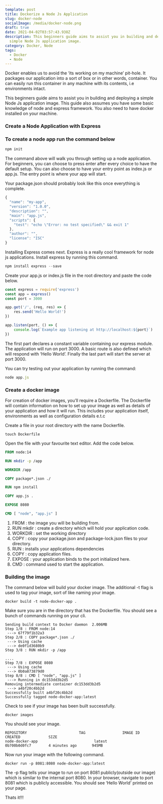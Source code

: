 ```yaml
---
template: post
title: Dockerize a Node Js Application
slug: docker-node
socialImage: /media/docker-node.png
draft: true
date: 2021-04-02T03:57:43.938Z
description: This beginners guide aims to assist you in building and deploying a
  simple Node Js application image.
category: Docker, Node
tags:
  - Docker
  - Node
---
```

Docker enables us to avoid the ‘its working on my machine’ pit-hole. It packages our application into a sort of box or in other words, container. You can easily run this container in any machine with its contents, i.e environments intact.

This beginners guide aims to assist you in building and deploying a simple Node Js application image. This guide also assumes you have some basic knowledge of node and express framework. You also need to have docker installed on your machine.

### Create a Node Application with Express

### To create a node app run the command below

```javascript
npm init
```

The command above will walk you through setting up a node application. For beginners, you can choose to press enter after every choice to have the default setup. You can also choose to have your entry point as index.js or app.js. The entry point is where your app will start.

Your package.json should probably look like this once everything is complete.

```javascript
{
  "name": "my-app",
  "version": "1.0.0",
  "description": "",
  "main": "app.js",
  "scripts": {
    "test": "echo \"Error: no test specified\" && exit 1"
  },
  "author": "",
  "license": "ISC"
}
```

Installing Express comes next. Express is a really cool framework for node js applications. Install express by running this command.

```javascript
npm install express --save

```

Create your app.js or index.js file in the root directory and paste the code below.

```javascript
const express = require('express')
const app = express()
const port = 3000

app.get('/', (req, res) => {
    res.send('Hello World!')
})

app.listen(port, () => {
    console.log(`Example app listening at http://localhost:${port}`)
})
```

The first part declares a constant variable containing our express module. The application will run on port 3000. A basic route is also defined which will respond with ‘Hello World’. Finally the last part will start the server at port 3000.

You can try testing out your application by running the command:

```javascript
node app.js

```



### Create a docker image

For creation of docker images, you’ll require a Dockerfile. The Dockerfile will contain information on how to set up your image as well as details of your application and how it will run. This includes your application itself, environments as well as configuration details e.t.c

Create a file in your root directory with the name Dockerfile.

```shell
touch Dockerfile

```

Open the file with your favourite text editor. Add the code below.

```dockerfile
FROM node:14

RUN mkdir -p /app

WORKDIR /app

COPY package*.json ./

RUN npm install

COPY app.js .

EXPOSE 8080

CMD [ "node", "app.js" ]

```



1. FROM : the image you will be building from.
2. RUN mkdir : create a directory which will hold your application code.
3. WORKDIR : set the working directory
4. COPY : copy your package.json and package-lock.json files to your directory.
5. RUN : installs your applications dependencies
6. COPY : copy application files.
7. EXPOSE : your application binds to the port initialized here.
8. CMD : command used to start the application.

### Building the image

The command below will build your docker image. The additional -t flag is used to tag your image, sort of like naming your image.

```shell
docker build -t node-docker-app .

```



Make sure you are in the directory that has the Dockerfile. You should see a bunch of commands running on your cli.

```shell
Sending build context to Docker daemon  2.006MB
Step 1/8 : FROM node:14
 ---> 67f79f1b32a3
Step 2/8 : COPY package*.json ./
 ---> Using cache
 ---> de0f1d3680b9
Step 3/8 : RUN mkdir -p /app

....
Step 7/8 : EXPOSE 8080
 ---> Using cache
 ---> 0b0a873879d0
Step 8/8 : CMD [ "node", "app.js" ]
 ---> Running in dc153dd3b2d5
Removing intermediate container dc153dd3b2d5
 ---> a4bf20c4bb2d
Successfully built a4bf20c4bb2d
Successfully tagged node-docker-app:latest
```

Check to see if your image has been built successfully.

```shell
docker images

```

You should see your image.

```shell
REPOSITORY                        TAG                 IMAGE ID            CREATED             SIZE
node-docker-app                          latest              0b700b0d0fc7        4 minutes ago       945MB

```

Now run your image with the following command.

```shell
docker run -p 8081:8080 node-docker-app:latest

```

The -p flag tells your image to run on port 8081 publicly(outside our image) which is similar to the internal port 8080. In your browser, navigate to port 8081 which is publicly accessible. You should see ‘Hello World’ printed on your page.

Thats it!!!